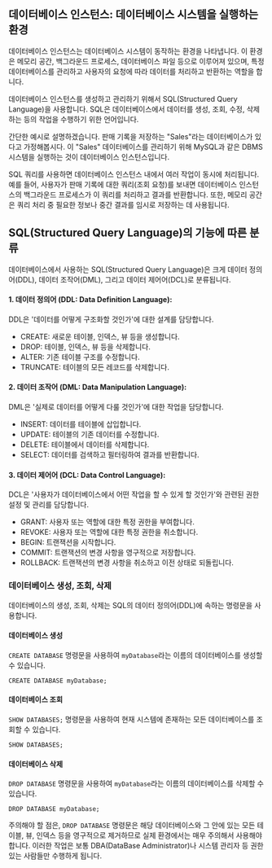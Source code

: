 ## 데이터베이스 인스턴스: 데이터베이스 시스템을 실행하는 환경

데이터베이스 인스턴스는 데이터베이스 시스템이 동작하는 환경을 나타냅니다. 이 환경은 메모리 공간, 백그라운드 프로세스, 데이터베이스 파일 등으로 이루어져 있으며, 특정 데이터베이스를 관리하고 사용자의 요청에 따라 데이터를 처리하고 반환하는 역할을 합니다.

데이터베이스 인스턴스를 생성하고 관리하기 위해서 SQL(Structured Query Language)을 사용합니다. SQL은 데이터베이스에서 데이터를 생성, 조회, 수정, 삭제하는 등의 작업을 수행하기 위한 언어입니다.

간단한 예시로 설명하겠습니다. 판매 기록을 저장하는 "Sales"라는 데이터베이스가 있다고 가정해봅시다. 이 "Sales" 데이터베이스를 관리하기 위해 MySQL과 같은 DBMS 시스템을 실행하는 것이 데이터베이스 인스턴스입니다.

SQL 쿼리를 사용하면 데이터베이스 인스턴스 내에서 여러 작업이 동시에 처리됩니다. 예를 들어, 사용자가 판매 기록에 대한 쿼리(조회 요청)를 보내면 데이터베이스 인스턴스의 백그라운드 프로세스가 이 쿼리를 처리하고 결과를 반환합니다. 또한, 메모리 공간은 쿼리 처리 중 필요한 정보나 중간 결과를 임시로 저장하는 데 사용됩니다.

## SQL(Structured Query Language)의 기능에 따른 분류

데이터베이스에서 사용하는 SQL(Structured Query Language)은 크게 데이터 정의어(DDL), 데이터 조작어(DML), 그리고 데이터 제어어(DCL)로 분류됩니다.

#### 1. 데이터 정의어 (DDL: Data Definition Language):

DDL은 '데이터를 어떻게 구조화할 것인가'에 대한 설계를 담당합니다.

- CREATE: 새로운 테이블, 인덱스, 뷰 등을 생성합니다.
- DROP: 테이블, 인덱스, 뷰 등을 삭제합니다.
- ALTER: 기존 테이블 구조를 수정합니다.
- TRUNCATE: 테이블의 모든 레코드를 삭제합니다.

#### 2. 데이터 조작어 (DML: Data Manipulation Language):

DML은 '실제로 데이터를 어떻게 다룰 것인가'에 대한 작업을 담당합니다.

- INSERT: 데이터를 테이블에 삽입합니다.
- UPDATE: 테이블의 기존 데이터를 수정합니다.
- DELETE: 테이블에서 데이터를 삭제합니다.
- SELECT: 데이터를 검색하고 필터링하여 결과를 반환합니다.

#### 3. 데이터 제어어 (DCL: Data Control Language):

DCL은 '사용자가 데이터베이스에서 어떤 작업을 할 수 있게 할 것인가'와 관련된 권한 설정 및 관리를 담당합니다.

- GRANT: 사용자 또는 역할에 대한 특정 권한을 부여합니다.
- REVOKE: 사용자 또는 역할에 대한 특정 권한을 취소합니다.
- BEGIN: 트랜잭션을 시작합니다.
- COMMIT: 트랜잭션의 변경 사항을 영구적으로 저장합니다.
- ROLLBACK: 트랜잭션의 변경 사항을 취소하고 이전 상태로 되돌립니다.

### 데이터베이스 생성, 조회, 삭제

데이터베이스의 생성, 조회, 삭제는 SQL의 데이터 정의어(DDL)에 속하는 명령문을 사용합니다.

#### 데이터베이스 생성
   
`CREATE DATABASE` 명령문을 사용하여 `myDatabase`라는 이름의 데이터베이스를 생성할 수 있습니다.

```mysql
CREATE DATABASE myDatabase;
```

#### 데이터베이스 조회

`SHOW DATABASES;` 명령문을 사용하여 현재 시스템에 존재하는 모든 데이터베이스를 조회할 수 있습니다.

```mysql
SHOW DATABASES;
```

#### 데이터베이스 삭제

`DROP DATABASE` 명령문을 사용하여 `myDatabase`라는 이름의 데이터베이스를 삭제할 수 있습니다.

```mysql
DROP DATABASE myDatabase;
```

주의해야 할 점은, `DROP DATABASE` 명령문은 해당 데이터베이스와 그 안에 있는 모든 테이블, 뷰, 인덱스 등을 영구적으로 제거하므로 실제 환경에서는 매우 주의해서 사용해야 합니다. 
이러한 작업은 보통 DBA(DataBase Administrator)나 시스템 관리자 등 권한 있는 사람들만 수행하게 됩니다.
